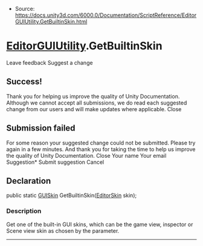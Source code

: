 * Source: https://docs.unity3d.com/6000.0/Documentation/ScriptReference/EditorGUIUtility.GetBuiltinSkin.html

#  [EditorGUIUtility](https://docs.unity3d.com/6000.0/Documentation/ScriptReference/EditorGUIUtility.html).GetBuiltinSkin
Leave feedback
Suggest a change
## Success!
Thank you for helping us improve the quality of Unity Documentation. Although we cannot accept all submissions, we do read each suggested change from our users and will make updates where applicable.
Close
## Submission failed
For some reason your suggested change could not be submitted. Please <a>try again</a> in a few minutes. And thank you for taking the time to help us improve the quality of Unity Documentation.
Close
Your name Your email Suggestion* Submit suggestion
Cancel
## Declaration
public static [GUISkin](https://docs.unity3d.com/6000.0/Documentation/ScriptReference/GUISkin.html) GetBuiltinSkin([EditorSkin](https://docs.unity3d.com/6000.0/Documentation/ScriptReference/EditorSkin.html) skin); 
### Description
Get one of the built-in GUI skins, which can be the game view, inspector or Scene view skin as chosen by the parameter.
* * *
